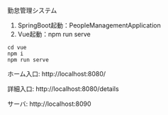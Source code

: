 勤怠管理システム

1. SpringBoot起動：PeopleManagementApplication
2. Vue起動：npm run serve

```shell
cd vue
npm i
npm run serve
```



ホーム入口: http://localhost:8080/

詳細入口: http://localhost:8080/details

サーバ: http://localhost:8090